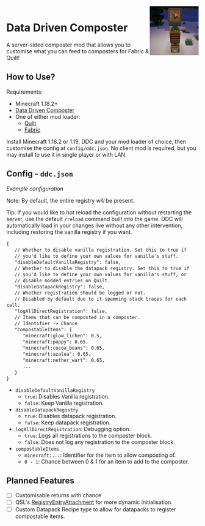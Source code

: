 <img width="128" src="src/main/resources/pack.png" alt="Data Driven Composter Icon" align="right"/>
<div align="left">

# Data Driven Composter

A server-sided composter mod that allows you to customise what you can feed to composters for Fabric & Quilt!

## How to Use?

Requirements:

- Minecraft 1.18.2+
- [Data Driven Composter](https://github.com/the-glitch-network/data-driven-composter/releases)
- One of either mod loader:
    - [Quilt](https://quiltmc.org/install)
    - [Fabric](https://fabricmc.net/use)

Install Minecraft 1.18.2 or 1.19, DDC and your mod loader of choice, then customise the config at `config/ddc.json`. No client
mod is required, but you may install to use it in single player or with LAN.

## Config - `ddc.json`

*Example configuration*

Note: By default, the entire registry *will* be present.

Tip: If you would like to hot reload the configuration without restarting the server, use the default `/reload` command
built into the game.
DDC will automatically load in your changes live without any other intervention, including restoring the vanilla
registry if you want.

```json5
{
   // Whether to disable vanilla registration. Set this to true if
   // you'd like to define your own values for vanilla's stuff.
   "disableDefaultVanillaRegistry": false,
   // Whether to disable the datapack registry. Set this to true if
   // you'd like to define your own values for vanilla's stuff, or
   // disable modded entries on Quilt.
   "disableDatapackRegistry": false,
   // Whether registration should be logged or not.
   // Disabled by default due to it spamming stack traces for each call.
   "logAllDirectRegistration": false,
   // Items that can be composted in a composter.
   // Identifier -> Chance
   "compostableItems": {
      "minecraft:glow_lichen": 0.5,
      "minecraft:poppy": 0.65,
      "minecraft:cocoa_beans": 0.65,
      "minecraft:azalea": 0.65,
      "minecraft:nether_wart": 0.65,
      ...
   }
}
```

- `disableDefaultVanillaRegistry`
    - `true`: Disables Vanilla registration.
    - `false`: Keep Vanilla registration.
- `disableDatapackRegistry`
  - `true`: Disables datapack registration.
  - `false`: Keep datapack registration.
- `logAllDirectRegistration`: Debugging option.
    - `true`: Logs all registrations to the composter block.
    - `false`: Does not log any registration to the composter block.
- `compostableItems`
    - `minecraft:...`: Identifier for the item to allow composting of.
    - `0 - 1`: Chance between 0 & 1 for an item to add to the composter.

## Planned Features

- [ ] Customisable returns with chance
- [ ] 
  QSL's [RegistryEntryAttachment](https://github.com/QuiltMC/quilt-standard-libraries/blob/1.18/library/data/registry_entry_attachments/src/main/java/org/quiltmc/qsl/registry/attachment/api/RegistryEntryAttachment.java)
  for more dynamic initialisation.
- [ ] Custom Datapack Recipe type to allow for datapacks to register compostable items.

</div>
